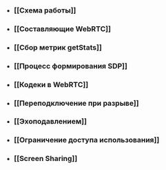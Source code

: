 - ### [[Схема работы]]
- ### [[Составляющие WebRTC]]
- ### [[Сбор метрик getStats]]
- ### [[Процесс формирования SDP]]
- ### [[Кодеки в WebRTC]]
- ### [[Переподключение при разрыве]]
- ### [[Эхоподавлением]]
- ### [[Ограничение доступа использования]]
- ### [[Screen Sharing]]
